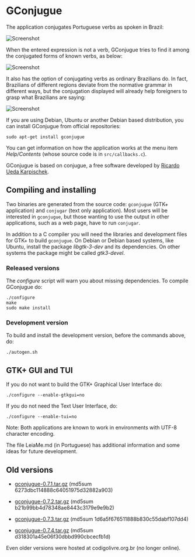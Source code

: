 # GConjugue

The application conjugates Portuguese verbs as spoken in Brazil:

![Screenshot](https://raw.githubusercontent.com/jalvesaq/gconjugue/master/screenshot_pt.png "Screenshot")

When the entered expression is not a verb, GConjugue tries to find it among
the conjugated forms of known verbs, as below:

![Screenshot](https://raw.githubusercontent.com/jalvesaq/gconjugue/master/screenshot_en.png "Screenshot")

It also has the option of conjugating verbs as ordinary Brazilians do. In
fact, Brazilians of different regions deviate from the normative grammar in
different ways, but the conjugation displayed will already help foreigners to
grasp what Brazilians are saying:

![Screenshot](https://raw.githubusercontent.com/jalvesaq/gconjugue/master/screenshot_br.png "Screenshot")

If you are using Debian, Ubuntu or another Debian based distribution, you can
install GConjugue from official repositories:

```
sudo apt-get install gconjugue
```

You can get information on how the application works at the menu item
*Help/Contents* (whose source code is in `src/callbacks.c`).

GConjugue is based on conjugue, a free software developed by
[Ricardo Ueda Karpischek](http://www.ime.usp.br/~ueda/br.ispell/conjugue.html).


## Compiling and installing

Two binaries are generated from the source code: `gconjugue` (GTK+
application) and `conjugar` (text only application). Most users will be
interested in `gconjugue`, but those wanting to use the output in other
applications, such as a web page, have to run `conjugar`.

In addition to a C compiler you will need the libraries and development files
for GTK+ to build `gconjugue`. On Debian or Debian based systems, like Ubuntu,
install the package *libgtk-3-dev* and its dependencies. On other systems the
package might be called *gtk3-devel*.
  
### Released versions


The *configure* script will warn you about missing dependencies. 
To compile GConjugue do:
  
```
./configure
make
sudo make install
```

### Development version

To build and install the development version, before the commands above, do:

```
./autogen.sh
```

## GTK+ GUI and TUI

If you do not want to build the GTK+ Graphical User Interface do:

```
./configure --enable-gtkgui=no
```

If you do not need the Text User Interface, do:

```
./configure --enable-tui=no
```

Note: Both applications are known to work in environments with UTF-8 character
encoding.

The file LeiaMe.md (in Portuguese) has additional information and some ideas
for future development.

## Old versions

   - [gconjugue-0.7.1.tar.gz](https://drive.google.com/uc?export=download&id=0ByMBQcSs9G7KdloxWGRUbDgzXzA) (md5sum 6273dbc114888c64051975d32882a903)

   - [gconjugue-0.7.2.tar.gz](https://drive.google.com/uc?export=download&id=0ByMBQcSs9G7KeXRLbVptejQ2LW8) (md5sum b21b99bb4d78348ae8443c3179e9e9b2)

   - [gconjugue-0.7.3.tar.gz](https://drive.google.com/uc?export=download&id=0ByMBQcSs9G7KaDE1M2pxNHFiTTg) (md5sum 1d6a5f676511888b830c55dabf107dd4)

   - [gconjugue-0.7.4.tar.gz](https://drive.google.com/uc?export=download&id=0ByMBQcSs9G7KaTlZVmJoZXpVLTA) (md5sum d318301a45e06f30dbbd990cbcecfb1d)

Even older versions were hosted at codigolivre.org.br (no longer online).
